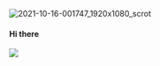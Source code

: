 ![2021-10-16-001747_1920x1080_scrot](https://user-images.githubusercontent.com/48857416/137554706-399715b9-fbba-43f0-889c-47f77375e808.png)

#### Hi there

![](https://visitor-badge.laobi.icu/badge?page_id=ethmtrgt)
